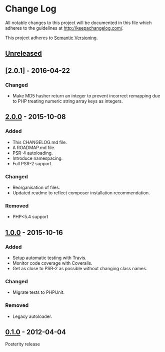 # Change Log
All notable changes to this project will be documented in this file
which adheres to the guidelines at http://keepachangelog.com/.

This project adheres to [Semantic Versioning](http://semver.org/).

## [Unreleased]

## [2.0.1] - 2016-04-22
### Changed
- Make MD5 hasher return an integer to prevent incorrect remapping
due to PHP treating numeric string array keys as integers.

## [2.0.0] - 2015-10-08
### Added
- This CHANGELOG.md file.
- A ROADMAP.md file.
- PSR-4 autoloading.
- Introduce namespacing.
- Full PSR-2 support.

### Changed
- Reorganisation of files.
- Updated readme to reflect composer installation recommendation.

### Removed
- PHP<5.4 support

## [1.0.0] - 2015-10-16
### Added
- Setup automatic testing with Travis.
- Monitor code coverage with Coveralls.
- Get as close to PSR-2 as possible without changing class names.

### Changed
- Migrate tests to PHPUnit.

### Removed
- Legacy autoloader.

## [0.1.0] - 2012-04-04
Posterity release


[Unreleased]: https://github.com/pda/flexihash/compare/v2.0.1...master
[2.0.0]: https://github.com/pda/flexihash/compare/v2.0.0...v2.0.1
[2.0.0]: https://github.com/pda/flexihash/compare/v1.0.0...v2.0.0
[1.0.0]: https://github.com/pda/flexihash/compare/v0.1.0...v1.0.0
[0.1.0]: https://github.com/pda/flexihash/tree/v0.1.0
